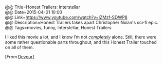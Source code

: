 @@ Title=Honest Trailers: Interstellar  
@@ Date=2015-04-01 10:00  
@@ Link=https://www.youtube.com/watch?v=lZMzf-SDWP8  
@@ Description=Honest Trailers takes apart Christopher Nolan's sci-fi epic.  
@@ Tags=movies, funny, Interstellar, Honest Trailers  

I liked this movie a lot, and I know I’m not *[completely][rottentomatoes]* alone. Still, there were some rather questionable parts throughout, and this Honest Trailer touched on all of them. 

[From [Devour][devour]]

[devour]: http://devour.com/video/honest-trailers---interstellar/
[rottentomatoes]: http://www.rottentomatoes.com/m/interstellar_2014/